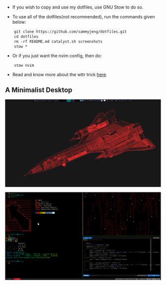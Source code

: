 - If you wish to copy and use my dotfiles, use GNU Stow to do so.

- To use all of the dotfiles(not recommended), run the commands given below:
```
    git clone https://github.com/sammyjeng/dotfiles.git
    cd dotfiles
    rm -rf README.md catalyst.sh screenshots
    stow *
```
- Or if you just want the nvim config, then do:
```
    stow nvim
```
- Read and know more about the wttr trick [here](https://sammyjeng.wordpress.com/2020/08/15/wouldnt-you-like-to-know-weather-boy/).

## A Minimalist Desktop
![Desktop](https://raw.githubusercontent.com/sammyjeng/dotfiles/master/screenshots/desktop.png)

![workflow](https://raw.githubusercontent.com/sammyjeng/dotfiles/master/screenshots/workflow.png)


<!-- hello friend :^) here ya go flag{f7733e0093b7d281dd0a30fcf34a9634} --!>
